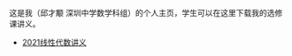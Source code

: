 这是我（邱才颙 深圳中学数学科组）的个人主页，学生可以在这里下载我的选修课讲义。

* [2021线性代数讲义](qiuszms.github.io/2021%20Linear%20Algebra.pdf)
